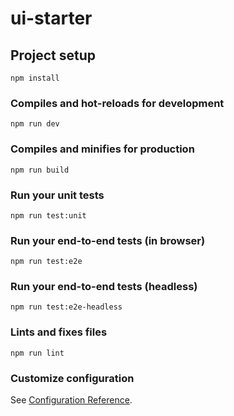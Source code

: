 # ui-starter

## Project setup
```
npm install
```

### Compiles and hot-reloads for development
```
npm run dev
```

### Compiles and minifies for production
```
npm run build
```

### Run your unit tests
```
npm run test:unit
```

### Run your end-to-end tests (in browser)
```
npm run test:e2e
```

### Run your end-to-end tests (headless)
```
npm run test:e2e-headless
```

### Lints and fixes files
```
npm run lint
```

### Customize configuration
See [Configuration Reference](https://cli.vuejs.org/config/).
